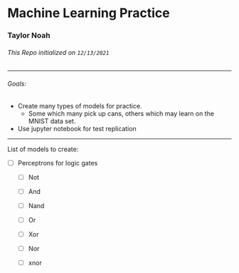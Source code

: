 # Machine Learning Practice
### Taylor Noah

###### This Repo initialized on `12/13/2021`
---

###### Goals:
- Create many types of models for practice.
  - Some which many pick up cans, others which may learn on the MNIST data set.
- Use jupyter notebook for test replication

---

List of models to create:  
- [ ] Perceptrons for logic gates
  - [ ] Not
  - [ ] And
  - [ ] Nand
  - [ ] Or
  - [ ] Xor
  - [ ] Nor
  - [ ] xnor

